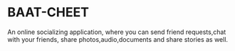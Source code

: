 # BAAT-CHEET

An online socializing application, where you can send friend requests,chat
with your friends, share photos,audio,documents and share stories as well.
